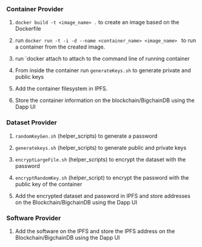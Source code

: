 ### Container Provider
1) `docker build -t <image_name> .` to create an image based on the Dockerfile

2) run `docker run -t -i -d --name <container_name> <image_name> ` to run a container from the created image.

3) run `docker attach <containerID> to attach to the command line of running container

4) From inside the container run `generateKeys.sh` to generate private and public keys

5) Add the container filesystem in IPFS.

6) Store the container information on the blockchain/BigchainDB using the Dapp UI

### Dataset Provider

1) `randomKeyGen.sh` (helper_scripts) to generate a password

2) `generatekeys.sh` (helper_scripts) to generate public and private keys

3) `encryptLargeFile.sh` (helper_scripts) to encrypt the dataset with the password

4) `encryptRandomKey.sh` (helper_script) to encrypt the password with the public key of the container 

5) Add the encrypted dataset and password in IPFS and store addresses on the Blockchain/BigchainDB using the Dapp UI

### Software Provider

1) Add the software on the IPFS and store the IPFS address on the Blockchain/BigchainDB using the Dapp UI
